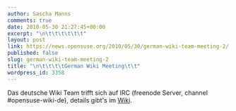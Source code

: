```yaml
---
author: Sascha Manns
comments: true
date: 2010-05-30 21:27:45+00:00
excerpt: "\n\t\t\t\t\t\t"
layout: post
link: https://news.opensuse.org/2010/05/30/german-wiki-team-meeting-2/
published: false
slug: german-wiki-team-meeting-2
title: "\n\t\t\t\tGerman Wiki Meeting\t\t"
wordpress_id: 3358
---
```

Das deutsche Wiki Team trifft sich auf IRC (freenode Server, channel #opensuse-wiki-de), details gibt's im [Wiki](http://dewiki.opensuse.org/openSUSE:Wiki_Meeting).		

